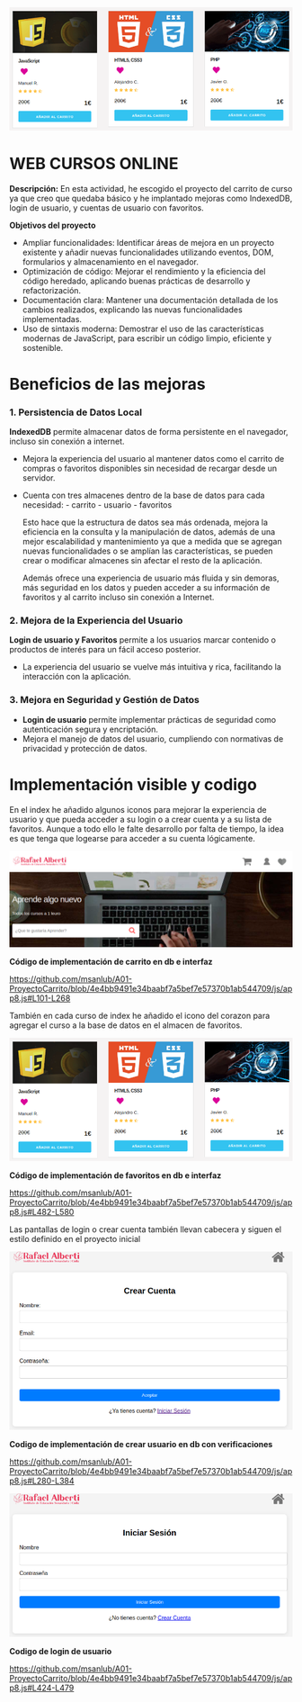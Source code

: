 ![](./img/proyect.png)


# WEB CURSOS ONLINE

**Descripción:** 
En esta actividad, he escogido el proyecto del carrito de curso ya que creo que quedaba básico y he implantado mejoras como IndexedDB, login de usuario, y cuentas de usuario con favoritos.

**Objetivos del proyecto**
- Ampliar funcionalidades: Identificar áreas de mejora en un proyecto existente y añadir nuevas funcionalidades utilizando eventos, DOM, formularios y almacenamiento en el navegador.
- Optimización de código: Mejorar el rendimiento y la eficiencia del código heredado, aplicando buenas prácticas de desarrollo y refactorización.
- Documentación clara: Mantener una documentación detallada de los cambios realizados, explicando las nuevas funcionalidades implementadas.
- Uso de sintaxis moderna: Demostrar el uso de las características modernas de JavaScript, para escribir un código limpio, eficiente y sostenible.

# Beneficios de las mejoras

### 1. Persistencia de Datos Local
 **IndexedDB** permite almacenar datos de forma persistente en el navegador, incluso sin conexión a internet.
- Mejora la experiencia del usuario al mantener datos como el carrito de compras o favoritos disponibles sin necesidad de recargar desde un servidor.
- Cuenta con tres almacenes dentro de la base de datos para cada necesidad:
      - carrito
      - usuario
      - favoritos
  
  Esto hace que la estructura de datos sea más ordenada, mejora la eficiencia en la consulta y la manipulación de datos, además de una mejor escalabilidad y mantenimiento ya que a medida que se agregan nuevas funcionalidades o se amplían las características, se pueden crear o modificar almacenes sin afectar el resto de la aplicación.

  Además ofrece una experiencia de usuario más fluida y sin demoras, más seguridad en los datos y pueden acceder a su información de favoritos y al carrito incluso sin conexión a Internet.
  
### 2. Mejora de la Experiencia del Usuario
 **Login de usuario y Favoritos** permite a los usuarios marcar contenido o productos de interés para un fácil acceso posterior.
- La experiencia del usuario se vuelve más intuitiva y rica, facilitando la interacción con la aplicación.

### 3. Mejora en Seguridad y Gestión de Datos
- **Login de usuario** permite implementar prácticas de seguridad como autenticación segura y encriptación.
- Mejora el manejo de datos del usuario, cumpliendo con normativas de privacidad y protección de datos.



# Implementación visible y codigo

En el index he añadido algunos iconos para mejorar la experiencia de usuario y que pueda acceder a su login o a crear cuenta y a su lista de favoritos. Aunque a todo ello le falte desarrollo por falta de tiempo, la idea es que tenga que logearse para acceder a su cuenta lógicamente.

![](./img/cabeceraIndex.png)

**Código de implementación de carrito en db e interfaz**

https://github.com/msanlub/A01-ProyectoCarrito/blob/4e4bb9491e34baabf7a5bef7e57370b1ab544709/js/app8.js#L101-L268

También en cada curso de index he añadido el icono del corazon para agregar el curso a la base de datos en el almacen de favoritos.

![](./img/proyect.png)

**Código de implementación de favoritos en db e interfaz**

https://github.com/msanlub/A01-ProyectoCarrito/blob/4e4bb9491e34baabf7a5bef7e57370b1ab544709/js/app8.js#L482-L580

Las pantallas de login o crear cuenta también llevan cabecera y siguen el estilo definido en el proyecto inicial

![Crear cuenta](./img/crearCuenta.png)

**Codigo de implementación de crear usuario en db con verificaciones**

https://github.com/msanlub/A01-ProyectoCarrito/blob/4e4bb9491e34baabf7a5bef7e57370b1ab544709/js/app8.js#L280-L384

![Login](./img/inicioSesion.png)

**Codigo de login de usuario**

https://github.com/msanlub/A01-ProyectoCarrito/blob/4e4bb9491e34baabf7a5bef7e57370b1ab544709/js/app8.js#L424-L479
